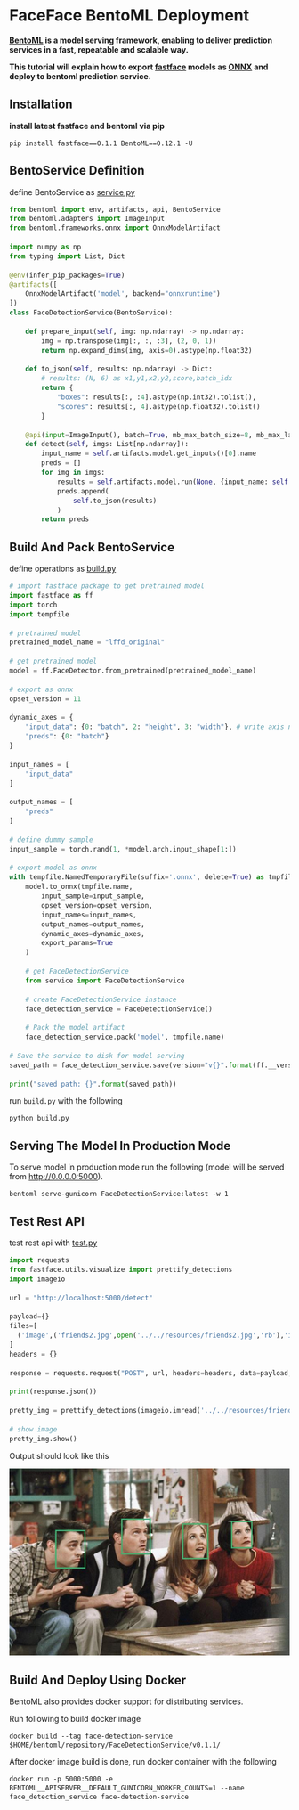 # FaceFace BentoML Deployment
**[BentoML](https://www.bentoml.ai/) is a model serving framework, enabling to deliver prediction services in a fast, repeatable and scalable way.<br>**

**This tutorial will explain how to export [fastface]((https://github.com/borhanMorphy/light-face-detection)) models as [ONNX](https://onnx.ai/) and deploy to bentoml prediction service.**

## Installation
**install latest fastface and bentoml via pip**
```
pip install fastface==0.1.1 BentoML==0.12.1 -U
```

## BentoService Definition
define BentoService as [service.py](./service.py)  
```python
from bentoml import env, artifacts, api, BentoService
from bentoml.adapters import ImageInput
from bentoml.frameworks.onnx import OnnxModelArtifact

import numpy as np
from typing import List, Dict

@env(infer_pip_packages=True)
@artifacts([
    OnnxModelArtifact('model', backend="onnxruntime")
])
class FaceDetectionService(BentoService):

    def prepare_input(self, img: np.ndarray) -> np.ndarray:
        img = np.transpose(img[:, :, :3], (2, 0, 1))
        return np.expand_dims(img, axis=0).astype(np.float32)

    def to_json(self, results: np.ndarray) -> Dict:
        # results: (N, 6) as x1,y1,x2,y2,score,batch_idx
        return {
            "boxes": results[:, :4].astype(np.int32).tolist(),
            "scores": results[:, 4].astype(np.float32).tolist()
        }

    @api(input=ImageInput(), batch=True, mb_max_batch_size=8, mb_max_latency=1000)
    def detect(self, imgs: List[np.ndarray]):
        input_name = self.artifacts.model.get_inputs()[0].name
        preds = []
        for img in imgs:
            results = self.artifacts.model.run(None, {input_name: self.prepare_input(img) })[0]
            preds.append(
                self.to_json(results)
            )
        return preds
```

## Build And Pack BentoService
define operations as [build.py](./build.py)
```python
# import fastface package to get pretrained model
import fastface as ff
import torch
import tempfile

# pretrained model
pretrained_model_name = "lffd_original"

# get pretrained model
model = ff.FaceDetector.from_pretrained(pretrained_model_name)

# export as onnx
opset_version = 11

dynamic_axes = {
    "input_data": {0: "batch", 2: "height", 3: "width"}, # write axis names
    "preds": {0: "batch"}
}

input_names = [
    "input_data"
]

output_names = [
    "preds"
]

# define dummy sample
input_sample = torch.rand(1, *model.arch.input_shape[1:])

# export model as onnx
with tempfile.NamedTemporaryFile(suffix='.onnx', delete=True) as tmpfile:
    model.to_onnx(tmpfile.name,
        input_sample=input_sample,
        opset_version=opset_version,
        input_names=input_names,
        output_names=output_names,
        dynamic_axes=dynamic_axes,
        export_params=True
    )

    # get FaceDetectionService
    from service import FaceDetectionService

    # create FaceDetectionService instance
    face_detection_service = FaceDetectionService()

    # Pack the model artifact
    face_detection_service.pack('model', tmpfile.name)

# Save the service to disk for model serving
saved_path = face_detection_service.save(version="v{}".format(ff.__version__))

print("saved path: {}".format(saved_path))
```

run `build.py` with the following
```
python build.py
```

## Serving The Model In Production Mode

To serve model in production mode run the following (model will be served from http://0.0.0.0:5000).
```
bentoml serve-gunicorn FaceDetectionService:latest -w 1
```

## Test Rest API

test rest api with [test.py](./test.py)
```python
import requests
from fastface.utils.visualize import prettify_detections
import imageio

url = "http://localhost:5000/detect"

payload={}
files=[
  ('image',('friends2.jpg',open('../../resources/friends2.jpg','rb'),'image/jpeg'))
]
headers = {}

response = requests.request("POST", url, headers=headers, data=payload, files=files)

print(response.json())

pretty_img = prettify_detections(imageio.imread('../../resources/friends2.jpg'), response.json())

# show image
pretty_img.show()
```

Output should look like this<br>


![alt text](../../resources/friends2.jpg)

## Build And Deploy Using Docker
BentoML also provides docker support for distributing services.<br>

Run following to build docker image
```
docker build --tag face-detection-service $HOME/bentoml/repository/FaceDetectionService/v0.1.1/
```

After docker image build is done, run docker container with the following
```
docker run -p 5000:5000 -e BENTOML__APISERVER__DEFAULT_GUNICORN_WORKER_COUNTS=1 --name face_detection_service face-detection-service
```
